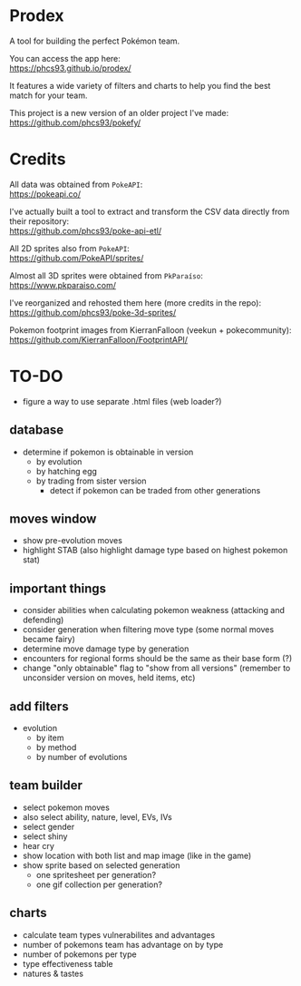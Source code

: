 # Prodex

A tool for building the perfect Pokémon team.

You can access the app here:  
https://phcs93.github.io/prodex/

It features a wide variety of filters and charts to help you find the best match for your team.

This project is a new version of an older project I've made:  
https://github.com/phcs93/pokefy/

# Credits

All data was obtained from `PokeAPI`:  
https://pokeapi.co/

I've actually built a tool to extract and transform the CSV data directly from their repository:  
https://github.com/phcs93/poke-api-etl/

All 2D sprites also from `PokeAPI`:  
https://github.com/PokeAPI/sprites/

Almost all 3D sprites were obtained from `PkParaíso`:  
https://www.pkparaiso.com/

I've reorganized and rehosted them here (more credits in the repo):  
https://github.com/phcs93/poke-3d-sprites/

Pokemon footprint images from KierranFalloon (veekun + pokecommunity):  
https://github.com/KierranFalloon/FootprintAPI/

# TO-DO

- figure a way to use separate .html files (web loader?)

## database

  - determine if pokemon is obtainable in version 
    - by evolution
    - by hatching egg
    - by trading from sister version
      - detect if pokemon can be traded from other generations

## moves window

  - show pre-evolution moves
  - highlight STAB (also highlight damage type based on highest pokemon stat)

## important things

  - consider abilities when calculating pokemon weakness (attacking and defending)
  - consider generation when filtering move type (some normal moves became fairy)
  - determine move damage type by generation
  - encounters for regional forms should be the same as their base form (?)
  - change "only obtainable" flag to "show from all versions" (remember to unconsider version on moves, held items, etc)

## add filters

  - evolution
    - by item
    - by method
    - by number of evolutions

## team builder 

  - select pokemon moves
  - also select ability, nature, level, EVs, IVs
  - select gender
  - select shiny
  - hear cry
  - show location with both list and map image (like in the game)
  - show sprite based on selected generation
    - one spritesheet per generation?
    - one gif collection per generation?

## charts

  - calculate team types vulnerabilites and advantages
  - number of pokemons team has advantage on by type
  - number of pokemons per type
  - type effectiveness table
  - natures & tastes